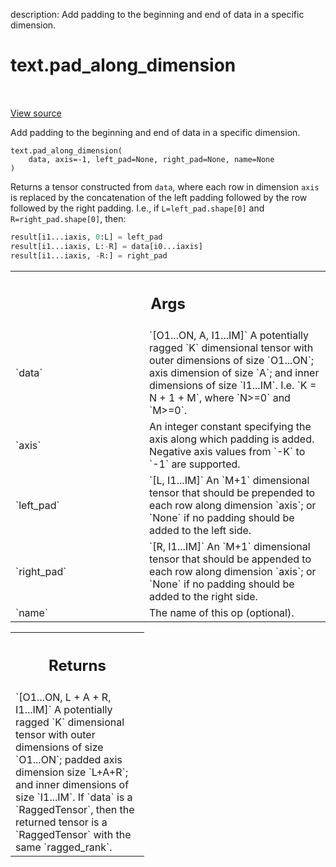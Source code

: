 description: Add padding to the beginning and end of data in a specific
dimension.

<div itemscope itemtype="http://developers.google.com/ReferenceObject">
<meta itemprop="name" content="text.pad_along_dimension" />
<meta itemprop="path" content="Stable" />
</div>

# text.pad_along_dimension

<!-- Insert buttons and diff -->

<table class="tfo-notebook-buttons tfo-api nocontent" align="left">

</table>

<a target="_blank" href="https://github.com/tensorflow/text/tree/master/tensorflow_text/python/ops/pad_along_dimension_op.py">View
source</a>

Add padding to the beginning and end of data in a specific dimension.

<pre class="devsite-click-to-copy prettyprint lang-py tfo-signature-link">
<code>text.pad_along_dimension(
    data, axis=-1, left_pad=None, right_pad=None, name=None
)
</code></pre>

<!-- Placeholder for "Used in" -->

Returns a tensor constructed from `data`, where each row in dimension `axis`
is replaced by the concatenation of the left padding followed by the row
followed by the right padding.  I.e., if `L=left_pad.shape[0]` and
`R=right_pad.shape[0]`, then:

```python
result[i1...iaxis, 0:L] = left_pad
result[i1...iaxis, L:-R] = data[i0...iaxis]
result[i1...iaxis, -R:] = right_pad
```

<!-- Tabular view -->
 <table class="responsive fixed orange">
<colgroup><col width="214px"><col></colgroup>
<tr><th colspan="2"><h2 class="add-link">Args</h2></th></tr>

<tr>
<td>
`data`
</td>
<td>
`<dtype>[O1...ON, A, I1...IM]` A potentially ragged `K` dimensional
tensor with outer dimensions of size `O1...ON`; axis dimension of size
`A`; and inner dimensions of size `I1...IM`.  I.e. `K = N + 1 + M`, where
`N>=0` and `M>=0`.
</td>
</tr><tr>
<td>
`axis`
</td>
<td>
An integer constant specifying the axis along which padding is added.
Negative axis values from `-K` to `-1` are supported.
</td>
</tr><tr>
<td>
`left_pad`
</td>
<td>
`<dtype>[L, I1...IM]` An `M+1` dimensional tensor that should be
prepended to each row along dimension `axis`; or `None` if no padding
should be added to the left side.
</td>
</tr><tr>
<td>
`right_pad`
</td>
<td>
`<dtype>[R, I1...IM]` An `M+1` dimensional tensor that should be
appended to each row along dimension `axis`; or `None` if no padding
should be added to the right side.
</td>
</tr><tr>
<td>
`name`
</td>
<td>
The name of this op (optional).
</td>
</tr>
</table>

<!-- Tabular view -->
 <table class="responsive fixed orange">
<colgroup><col width="214px"><col></colgroup>
<tr><th colspan="2"><h2 class="add-link">Returns</h2></th></tr>
<tr class="alt">
<td colspan="2">
`<dtype>[O1...ON, L + A + R, I1...IM]`
A potentially ragged `K` dimensional tensor with outer dimensions of size
`O1...ON`; padded axis dimension size `L+A+R`; and inner dimensions of
size `I1...IM`.  If `data` is a `RaggedTensor`, then the returned tensor
is a `RaggedTensor` with the same `ragged_rank`.
</td>
</tr>

</table>
